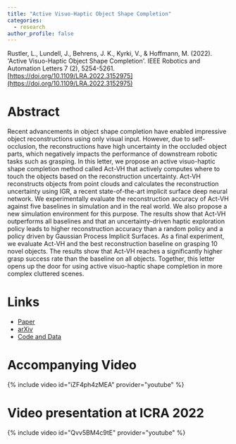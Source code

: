 ```yaml
---
title: "Active Visuo-Haptic Object Shape Completion"
categories:
  - research
author_profile: false
---
```


Rustler, L., Lundell, J., Behrens, J. K., Kyrki, V., & Hoffmann, M. (2022). 'Active Visuo-Haptic Object Shape Completion'.
IEEE Robotics and Automation Letters 7 (2), 5254-5261. [https://doi.org/10.1109/LRA.2022.3152975](https://doi.org/10.1109/LRA.2022.3152975)

# Abstract
Recent advancements in object shape completion have enabled impressive object reconstructions using only visual input. 
However, due to self-occlusion, the reconstructions have high uncertainty in the occluded object parts, which negatively
impacts the performance of downstream robotic tasks such as grasping. In this letter, we propose an active visuo-haptic 
shape completion method called Act-VH that actively computes where to touch the objects based on the reconstruction 
uncertainty. Act-VH reconstructs objects from point clouds and calculates the reconstruction uncertainty using IGR, 
a recent state-of-the-art implicit surface deep neural network. We experimentally evaluate the reconstruction accuracy 
of Act-VH against five baselines in simulation and in the real world. We also propose a new simulation environment for 
this purpose. The results show that Act-VH outperforms all baselines and that an uncertainty-driven haptic exploration 
policy leads to higher reconstruction accuracy than a random policy and a policy driven by Gaussian Process Implicit 
Surfaces. As a final experiment, we evaluate Act-VH and the best reconstruction baseline on grasping 10 novel objects.
The results show that Act-VH reaches a significantly higher grasp success rate than the baseline on all objects. 
Together, this letter opens up the door for using active visuo-haptic shape completion in more complex cluttered scenes.

# Links
- [Paper](https://ieeexplore.ieee.org/document/9720238)
- [arXiv](https://arxiv.org/abs/2203.09149)
- [Code and Data](https://github.com/ctu-vras/visuo-haptic-shape-completion)

# Accompanying Video
{% include video id="iZF4ph4zMEA" provider="youtube" %}
# Video presentation at ICRA 2022
{% include video id="Qvv5BM4c9tE" provider="youtube" %}